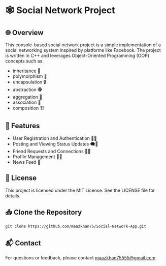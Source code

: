 # 🕸️ Social Network Project

## 🌐 Overview

This console-based social network project is a simple implementation of a social networking system inspired by platforms like Facebook. The project is written in C++ and leverages Object-Oriented Programming (OOP) concepts such as:
- inheritance 🧬
- polymorphism 🔄
- encapsulation 🔒
- abstraction 🕵️
- aggregation 🔗
- association 🤝
- composition 🏗️

## 🚀 Features

- User Registration and Authentication 📝🔐
- Posting and Viewing Status Updates 🗨️👀
- Friend Requests and Connections 🤝🔗
- Profile Management 👤🔧
- News Feed 📰

## 📄 License

This project is licensed under the MIT License. See the LICENSE file for details.

## 📥 Clone the Repository

```bash
git clone https://github.com/maazkhan75/Social-Network-App.git
```

## 📬 Contact
For questions or feedback, please contact maazkhan75555@gmail.com.
